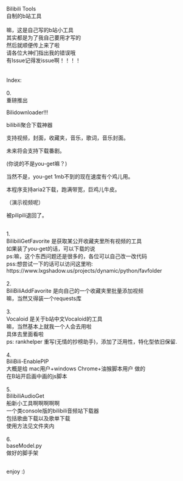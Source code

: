 Bilibili Tools<br>
自制的b站工具<br>
<br>
嘛，这是自己写的b站小工具<br>
其实都是为了我自己要用才写的<br>
然后就顺便传上来了啦<br>
请各位大神们指出我的错误哦<br>
有Issue记得发issue啊！！！！<br>
<br>
<br>
Index:<br>
<br>
0.<br>
重磅推出

Bilidownloader!!!

bilibili聚合下载神器

支持视频，封面，收藏夹，音乐，歌词，音乐封面。

未来将会支持下载番剧。

(你说的不是you-get嘛？)

当然不是，you-get 1mb不到的现在速度有个鸡儿用。

本程序支持aria2下载，跑满带宽，巨鸡儿牛皮。

（演示视频呢）

被pilipili退回了。

<br>
1.<br>
BilibiliGetFavorite 是获取某公开收藏夹里所有视频的工具<br>
如果装了you-get的话，可以下载的说<br>
ps:嘛，这个东西问题还是很多的，各位可以自己改一改代码<br>
pss:想尝试一下的话可以访问这里哟: https://www.lxgshadow.us/projects/dynamic/python/favfolder<br>
<br>
2.<br>
BiliBiliAddFavorite 是向自己的一个收藏夹里批量添加视频<br>
嘛，当然又得装一个requests库<br>
<br>
3.<br>
Vocaloid 是关于b站中文Vocaloid的工具<br>
嘛，当然基本上就我一个人会去用啦<br>
具体去里面看啦<br>
ps: rankhelper 重写(无情的抄榜助手)，添加了泛用性，特化型依旧保留.<br>
<br>
4.<br>
BiliBili-EnablePIP<br>
大概是给 mac用户+windows Chrome+油猴脚本用户 做的<br>
在B站开启画中画的js脚本<br>
<br>
5.<br>
BilibiliAudioGet<br>
船新小工具啊啊啊啊啊<br>
一个类console版的bilibili音频站下载器<br>
包括歌曲下载以及歌单下载<br>
使用方法见文件夹内<br>
<br>
6.<br>
baseModel.py<br>
做好的脚手架<br>
<br>

enjoy :)<br>
<br>



